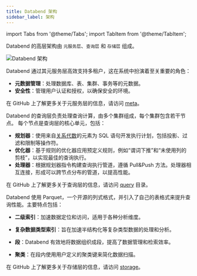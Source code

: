 ```yaml
---
title: Databend 架构
sidebar_label: 架构
---
```

import Tabs from '@theme/Tabs';
import TabItem from '@theme/TabItem';

Databend 的高层架构由 `元服务层`、`查询层` 和 `存储层` 组成。

![Databend 架构](https://github.com/datafuselabs/databend/assets/172204/68b1adc6-0ec1-41d4-9e1d-37b80ce0e5ef)

<Tabs groupId="databendlay">
<TabItem value="Meta-Service Layer" label="元服务层">

Databend 通过其元服务层高效支持多租户，这在系统中扮演着至关重要的角色：

- **元数据管理**：处理数据库、表、集群、事务等的元数据。
- **安全性**：管理用户认证和授权，以确保安全的环境。

在 GitHub 上了解更多关于元服务层的信息，请访问 [meta](https://github.com/datafuselabs/databend/tree/main/src/meta)。

</TabItem>
<TabItem value="Query Layer" label="查询层">

Databend 的查询层负责处理查询计算，由多个集群组成，每个集群包含若干节点。
每个节点是查询层的核心单元，包括：
- **规划器**：使用来自[关系代数](https://en.wikipedia.org/wiki/Relational_algebra)的元素为 SQL 语句开发执行计划，包括投影、过滤和限制等操作符。
- **优化器**：基于规则的优化器应用预定义规则，例如“谓词下推”和“未使用列的剪枝”，以实现最佳的查询执行。
- **处理器**：根据规划器指令构建查询执行管道，遵循 Pull&Push 方法。处理器相互连接，形成可以跨节点分布的管道，以提高性能。

在 GitHub 上了解更多关于查询层的信息，请访问 [query](https://github.com/datafuselabs/databend/tree/main/src/query) 目录。

</TabItem>
<TabItem value="Storage Layer" label="存储层">

Databend 使用 Parquet，一个开源的列式格式，并引入了自己的表格式来提升查询性能。主要特点包括：

- **二级索引**：加速数据定位和访问，适用于各种分析维度。
 
- **复杂数据类型索引**：旨在加速半结构化等复杂类型数据的处理和分析。

- **段**：Databend 有效地将数据组织成段，提高了数据管理和检索效率。

- **聚类**：在段内使用用户定义的聚类键来简化数据扫描。

在 GitHub 上了解更多关于存储层的信息，请访问 [storage](https://github.com/datafuselabs/databend/tree/main/src/query/storages)。

</TabItem>
</Tabs>